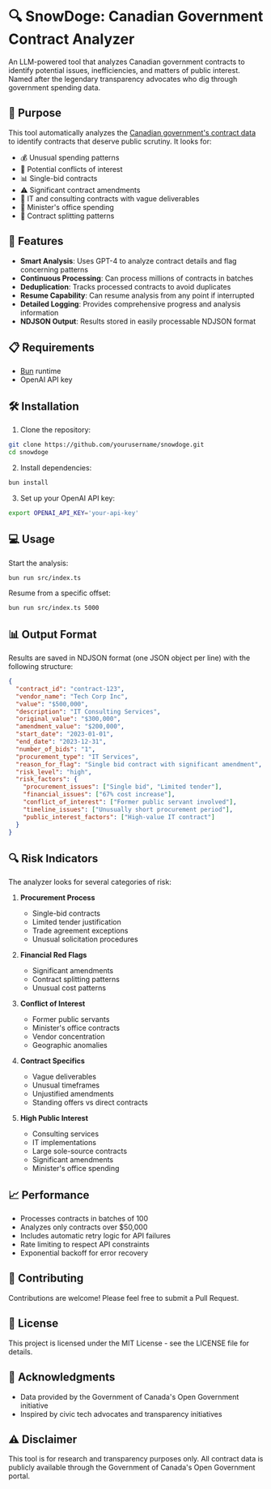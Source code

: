 # 🔍 SnowDoge: Canadian Government Contract Analyzer

An LLM-powered tool that analyzes Canadian government contracts to identify potential issues, inefficiencies, and matters of public interest. Named after the legendary transparency advocates who dig through government spending data.

## 🎯 Purpose

This tool automatically analyzes the [Canadian government's contract data](https://open.canada.ca/data/en/dataset/d8f85d91-7dec-4fd1-8055-483b77225d8b) to identify contracts that deserve public scrutiny. It looks for:

- 💰 Unusual spending patterns
- 🤝 Potential conflicts of interest
- 📊 Single-bid contracts
- ⚠️ Significant contract amendments
- 🏢 IT and consulting contracts with vague deliverables
- 👥 Minister's office spending
- 🔄 Contract splitting patterns

## 🚀 Features

- **Smart Analysis**: Uses GPT-4 to analyze contract details and flag concerning patterns
- **Continuous Processing**: Can process millions of contracts in batches
- **Deduplication**: Tracks processed contracts to avoid duplicates
- **Resume Capability**: Can resume analysis from any point if interrupted
- **Detailed Logging**: Provides comprehensive progress and analysis information
- **NDJSON Output**: Results stored in easily processable NDJSON format

## 📋 Requirements

- [Bun](https://bun.sh) runtime
- OpenAI API key

## 🛠️ Installation

1. Clone the repository:
```bash
git clone https://github.com/yourusername/snowdoge.git
cd snowdoge
```

2. Install dependencies:
```bash
bun install
```

3. Set up your OpenAI API key:
```bash
export OPENAI_API_KEY='your-api-key'
```

## 💻 Usage

Start the analysis:
```bash
bun run src/index.ts
```

Resume from a specific offset:
```bash
bun run src/index.ts 5000
```

## 📊 Output Format

Results are saved in NDJSON format (one JSON object per line) with the following structure:

```json
{
  "contract_id": "contract-123",
  "vendor_name": "Tech Corp Inc",
  "value": "$500,000",
  "description": "IT Consulting Services",
  "original_value": "$300,000",
  "amendment_value": "$200,000",
  "start_date": "2023-01-01",
  "end_date": "2023-12-31",
  "number_of_bids": "1",
  "procurement_type": "IT Services",
  "reason_for_flag": "Single bid contract with significant amendment",
  "risk_level": "high",
  "risk_factors": {
    "procurement_issues": ["Single bid", "Limited tender"],
    "financial_issues": ["67% cost increase"],
    "conflict_of_interest": ["Former public servant involved"],
    "timeline_issues": ["Unusually short procurement period"],
    "public_interest_factors": ["High-value IT contract"]
  }
}
```

## 🔍 Risk Indicators

The analyzer looks for several categories of risk:

1. **Procurement Process**
   - Single-bid contracts
   - Limited tender justification
   - Trade agreement exceptions
   - Unusual solicitation procedures

2. **Financial Red Flags**
   - Significant amendments
   - Contract splitting patterns
   - Unusual cost patterns

3. **Conflict of Interest**
   - Former public servants
   - Minister's office contracts
   - Vendor concentration
   - Geographic anomalies

4. **Contract Specifics**
   - Vague deliverables
   - Unusual timeframes
   - Unjustified amendments
   - Standing offers vs direct contracts

5. **High Public Interest**
   - Consulting services
   - IT implementations
   - Large sole-source contracts
   - Significant amendments
   - Minister's office spending

## 📈 Performance

- Processes contracts in batches of 100
- Analyzes only contracts over $50,000
- Includes automatic retry logic for API failures
- Rate limiting to respect API constraints
- Exponential backoff for error recovery

## 🤝 Contributing

Contributions are welcome! Please feel free to submit a Pull Request.

## 📜 License

This project is licensed under the MIT License - see the LICENSE file for details.

## 🙏 Acknowledgments

- Data provided by the Government of Canada's Open Government initiative
- Inspired by civic tech advocates and transparency initiatives

## ⚠️ Disclaimer

This tool is for research and transparency purposes only. All contract data is publicly available through the Government of Canada's Open Government portal. 
